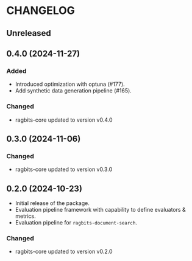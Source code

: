 # CHANGELOG

## Unreleased

## 0.4.0 (2024-11-27)

### Added

- Introduced optimization with optuna (#177).
- Add synthetic data generation pipeline (#165).

### Changed

- ragbits-core updated to version v0.4.0

## 0.3.0 (2024-11-06)

### Changed

- ragbits-core updated to version v0.3.0

## 0.2.0 (2024-10-23)

- Initial release of the package.
- Evaluation pipeline framework with capability to define evaluators & metrics.
- Evaluation pipeline for `ragbits-document-search`.

### Changed

- ragbits-core updated to version v0.2.0
